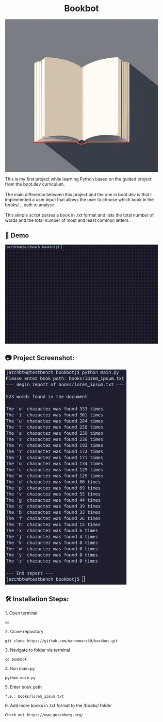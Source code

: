 <h1 align="center" id="title">Bookbot</h1>

<img align="center" src="https://github.com/manonmars69/bookbot/blob/main/media/book.jpg" alt="bookbot">

<p id="description">This is my first project while learning Python based on the guided project from the boot.dev curriculum. <br/> <br/> The main difference between this project and the one in boot.dev is that I implemented a user input that allows the user to choose which book in the books/... path to analyse. <br/> <br/> This simple script parses a book in .txt format and lists the total number of words and the total number of most and least common letters.</p>

<h2>🚀 Demo</h2>

![til](https://github.com/manonmars69/bookbot/blob/main/media/demo.gif)

<h2>📷 Project Screenshot:</h2>

<img src="https://github.com/manonmars69/bookbot/blob/main/media/demo.png?raw=true" alt="project-screenshot" width="400px" >

<h2>🛠️ Installation Steps:</h2>

<p>1. Open terminal</p>

```
cd
```

<p>2. Clone repository</p>

```
git clone https://github.com/manonmars69/bookbot.git
```

<p>3. Navigate to folder via terminal</p>

```
cd bookbot
```

<p>4. Run main.py</p>

```
python main.py 
```

<p>5. Enter book path</p>

```
f.e.: books/lorem_ipsum.txt
```

<p>6. Add more books in .txt format to the /books/ folder</p>

```
Check out https://www.gutenberg.org/
```